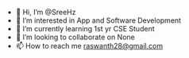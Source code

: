 - 👋 Hi, I’m @SreeHz
- 👀 I’m interested in App and Software Development
- 🌱 I’m currently learning 1st yr CSE Student
- 💞️ I’m looking to collaborate on None
- 📫 How to reach me raswanth28@gmail.com

<!---
SreeHz/SreeHz is a ✨ special ✨ repository because its `README.md` (this file) appears on your GitHub profile.
You can click the Preview link to take a look at your changes.
--->

